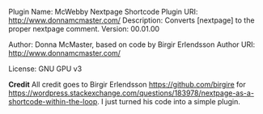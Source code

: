 Plugin Name: McWebby Nextpage Shortcode
Plugin URI: http://www.donnamcmaster.com/
Description: Converts [nextpage] to the proper nextpage comment.
Version: 00.01.00

Author: Donna McMaster, based on code by Birgir Erlendsson
Author URI: http://www.donnamcmaster.com/

License: GNU GPU v3

**Credit**
All credit goes to Birgir Erlendsson https://github.com/birgire for
https://wordpress.stackexchange.com/questions/183978/nextpage-as-a-shortcode-within-the-loop. 
I just turned his code into a simple plugin. 
